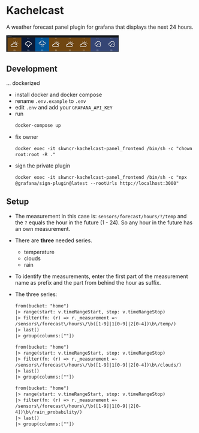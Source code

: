 <!-- This README file is going to be the one displayed on the Grafana.com website for your plugin -->

# Kachelcast

A weather forecast panel plugin for grafana that displays the next 24 hours.

<img src="https://raw.githubusercontent.com/seekwhencer/skwncr-kachelcast-panel/master/docs/screenshots/panel_hours_02.png" alt="" width="300"/>



## Development

... dockerized

- install docker and docker compose
- rename `.env.example` to `.env`
- edit `.env` and add your `GRAFANA_API_KEY`
- run
    ```bash
    docker-compose up
    ```
- fix owner
    ```
    docker exec -it skwncr-kachelcast-panel_frontend /bin/sh -c "chown root:root -R ."
    ```
- sign the private plugin
    ```
    docker exec -it skwncr-kachelcast-panel_frontend /bin/sh -c "npx @grafana/sign-plugin@latest --rootUrls http://localhost:3000"
    ```


## Setup

- The measurement in this case is: `sensors/forecast/hours/?/temp` and the `?` equals the hour in the future (1 - 24). So any hour in the future has an own measurement.

- There are **three** needed series.
    - temperature
    - clouds
    - rain

- To identify the measurements, enter the first part of the measurement name as prefix and the part from behind the hour as suffix.
- The three series:
    ```influxdb
    from(bucket: "home")
    |> range(start: v.timeRangeStart, stop: v.timeRangeStop)
    |> filter(fn: (r) => r._measurement =~ /sensors\/forecast\/hours\/\b([1-9]|1[0-9]|2[0-4])\b\/temp/)
    |> last()
    |> group(columns:[""])
    ``` 

    ```influxdb
    from(bucket: "home")
    |> range(start: v.timeRangeStart, stop: v.timeRangeStop)
    |> filter(fn: (r) => r._measurement =~ /sensors\/forecast\/hours\/\b([1-9]|1[0-9]|2[0-4])\b\/clouds/)
    |> last()
    |> group(columns:[""])
    ```

    ```influxdb
    from(bucket: "home")
    |> range(start: v.timeRangeStart, stop: v.timeRangeStop)
    |> filter(fn: (r) => r._measurement =~ /sensors\/forecast\/hours\/\b([1-9]|1[0-9]|2[0-4])\b\/rain_probability/)
    |> last()
    |> group(columns:[""])
    ```